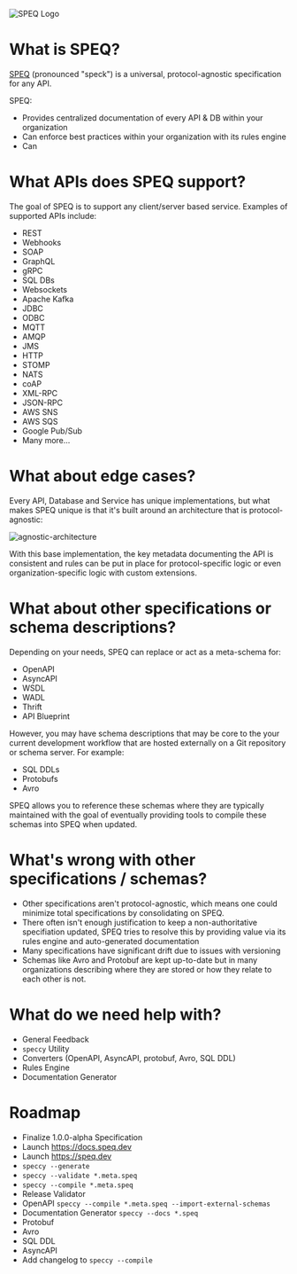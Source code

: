 ![SPEQ Logo](https://i.imgur.com/y6RsoEy.png)


# What is SPEQ?
[SPEQ](https://speq.dev) (pronounced "speck") is a universal, protocol-agnostic specification for any API.

SPEQ:
- Provides centralized documentation of every API & DB within your organization
- Can enforce best practices within your organization with its rules engine
- Can 

# What APIs does SPEQ support?
The goal of SPEQ is to support any client/server based service. Examples of supported APIs include:

- REST
- Webhooks
- SOAP
- GraphQL
- gRPC
- SQL DBs
- Websockets
- Apache Kafka
- JDBC
- ODBC
- MQTT
- AMQP
- JMS
- HTTP
- STOMP
- NATS
- coAP
- XML-RPC
- JSON-RPC
- AWS SNS
- AWS SQS
- Google Pub/Sub
- Many more...

# What about edge cases?
Every API, Database and Service has unique implementations, but what makes SPEQ unique is that it's built around an architecture that is protocol-agnostic:

![agnostic-architecture](https://i.imgur.com/JVYo97T.png)

With this base implementation, the key metadata documenting the API is consistent and rules can be put in place for protocol-specific logic or even organization-specific logic with custom extensions. 

# What about other specifications or schema descriptions?
Depending on your needs, SPEQ can replace or act as a meta-schema for:
- OpenAPI
- AsyncAPI
- WSDL
- WADL
- Thrift
- API Blueprint

However, you may have schema descriptions that may be core to the your current development workflow that are hosted externally on a Git repository or schema server. For example:
- SQL DDLs
- Protobufs
- Avro

SPEQ allows you to reference these schemas where they are typically maintained with the goal of eventually providing tools to compile these schemas into SPEQ when updated.

# What's wrong with other specifications / schemas? 
- Other specifications aren't protocol-agnostic, which means one could minimize total specifications by consolidating on SPEQ.
- There often isn't enough justification to keep a non-authoritative specifiation updated, SPEQ tries to resolve this by providing value via its rules engine and auto-generated documentation
- Many specifications have significant drift due to issues with versioning
- Schemas like Avro and Protobuf are kept up-to-date but in many organizations describing where they are stored or how they relate to each other is not. 

# What do we need help with?
- General Feedback
- `speccy` Utility
- Converters (OpenAPI, AsyncAPI, protobuf, Avro, SQL DDL)
- Rules Engine
- Documentation Generator

# Roadmap
- Finalize 1.0.0-alpha Specification
- Launch https://docs.speq.dev
- Launch https://speq.dev
- `speccy --generate`
- `speccy --validate *.meta.speq`
- `speccy --compile *.meta.speq`
- Release Validator
- OpenAPI `speccy --compile *.meta.speq --import-external-schemas`
- Documentation Generator `speccy --docs *.speq`
- Protobuf
- Avro
- SQL DDL
- AsyncAPI
- Add changelog to `speccy --compile`
